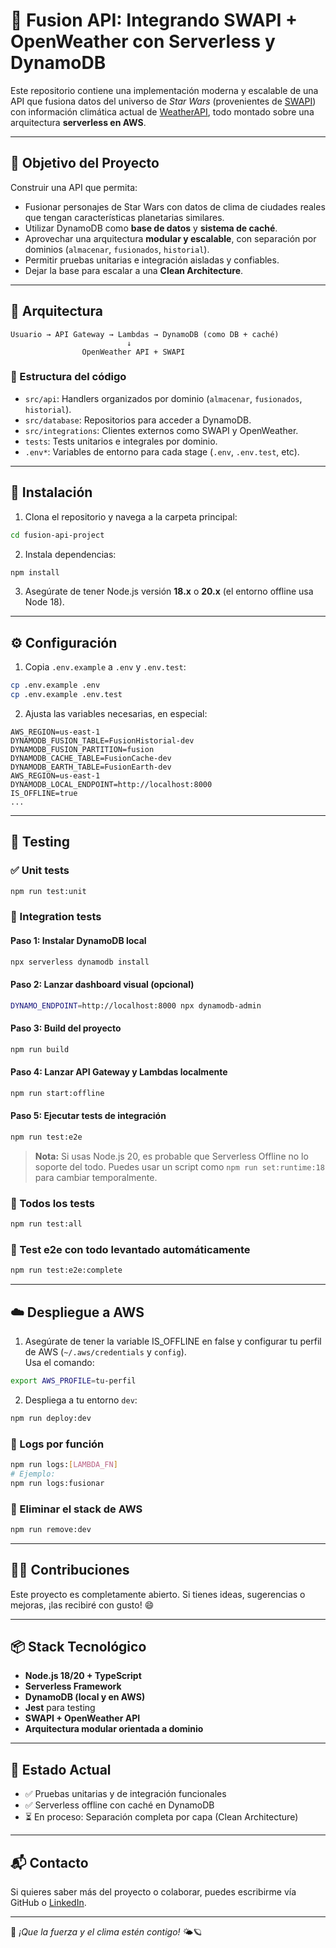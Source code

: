 # 🌌 Fusion API: Integrando SWAPI + OpenWeather con Serverless y DynamoDB

Este repositorio contiene una implementación moderna y escalable de una API que fusiona datos del universo de *Star Wars* (provenientes de [SWAPI](https://swapi.dev)) con información climática actual de [WeatherAPI](https://www.weatherapi.com/), todo montado sobre una arquitectura **serverless en AWS**.

---

## 🧠 Objetivo del Proyecto

Construir una API que permita:

- Fusionar personajes de Star Wars con datos de clima de ciudades reales que tengan características planetarias similares.
- Utilizar DynamoDB como **base de datos** y **sistema de caché**.
- Aprovechar una arquitectura **modular y escalable**, con separación por dominios (`almacenar`, `fusionados`, `historial`).
- Permitir pruebas unitarias e integración aisladas y confiables.
- Dejar la base para escalar a una **Clean Architecture**.

---

## 🧱 Arquitectura

```
Usuario → API Gateway → Lambdas → DynamoDB (como DB + caché)
                          ↓
                OpenWeather API + SWAPI
```

### 🧩 Estructura del código

- `src/api`: Handlers organizados por dominio (`almacenar`, `fusionados`, `historial`).
- `src/database`: Repositorios para acceder a DynamoDB.
- `src/integrations`: Clientes externos como SWAPI y OpenWeather.
- `tests`: Tests unitarios e integrales por dominio.
- `.env*`: Variables de entorno para cada stage (`.env`, `.env.test`, etc).

---

## 🚀 Instalación

1. Clona el repositorio y navega a la carpeta principal:

```bash
cd fusion-api-project
```

2. Instala dependencias:

```bash
npm install
```

3. Asegúrate de tener Node.js versión **18.x** o **20.x** (el entorno offline usa Node 18).

---

## ⚙️ Configuración

1. Copia `.env.example` a `.env` y `.env.test`:

```bash
cp .env.example .env
cp .env.example .env.test
```

2. Ajusta las variables necesarias, en especial:

```env
AWS_REGION=us-east-1
DYNAMODB_FUSION_TABLE=FusionHistorial-dev
DYNAMODB_FUSION_PARTITION=fusion
DYNAMODB_CACHE_TABLE=FusionCache-dev
DYNAMODB_EARTH_TABLE=FusionEarth-dev
AWS_REGION=us-east-1
DYNAMODB_LOCAL_ENDPOINT=http://localhost:8000
IS_OFFLINE=true
...
```

---

## 🧪 Testing

### ✅ Unit tests

```bash
npm run test:unit
```

### 🧪 Integration tests

#### Paso 1: Instalar DynamoDB local

```bash
npx serverless dynamodb install
```

#### Paso 2: Lanzar dashboard visual (opcional)

```bash
DYNAMO_ENDPOINT=http://localhost:8000 npx dynamodb-admin
```

#### Paso 3: Build del proyecto

```bash
npm run build
```

#### Paso 4: Lanzar API Gateway y Lambdas localmente

```bash
npm run start:offline
```

#### Paso 5: Ejecutar tests de integración

```bash
npm run test:e2e
```

> **Nota:** Si usas Node.js 20, es probable que Serverless Offline no lo soporte del todo. Puedes usar un script como `npm run set:runtime:18` para cambiar temporalmente.

### 🧪 Todos los tests

```bash
npm run test:all
```

### 🧪 Test e2e con todo levantado automáticamente

```bash
npm run test:e2e:complete
```

---

## ☁️ Despliegue a AWS

1. Asegúrate de tener la variable IS_OFFLINE en false y configurar tu perfil de AWS (`~/.aws/credentials` y `config`).  
   Usa el comando:

```bash
export AWS_PROFILE=tu-perfil
```

2. Despliega a tu entorno `dev`:

```bash
npm run deploy:dev
```

### 📜 Logs por función

```bash
npm run logs:[LAMBDA_FN]
# Ejemplo:
npm run logs:fusionar
```

### 🧨 Eliminar el stack de AWS

```bash
npm run remove:dev
```

---

## 👨‍💻 Contribuciones

Este proyecto es completamente abierto. Si tienes ideas, sugerencias o mejoras, ¡las recibiré con gusto! 😄

---

## 📦 Stack Tecnológico

- **Node.js 18/20 + TypeScript**
- **Serverless Framework**
- **DynamoDB (local y en AWS)**
- **Jest** para testing
- **SWAPI + OpenWeather API**
- **Arquitectura modular orientada a dominio**

---

## 📍 Estado Actual

- ✅ Pruebas unitarias y de integración funcionales
- ✅ Serverless offline con caché en DynamoDB
- ⏳ En proceso: Separación completa por capa (Clean Architecture)

---

## 📬 Contacto

Si quieres saber más del proyecto o colaborar, puedes escribirme vía GitHub o [LinkedIn](https://www.linkedin.com/in/neyracorsinoalvaro/).

---

🔭 *¡Que la fuerza y el clima estén contigo!* 🌤️🪐